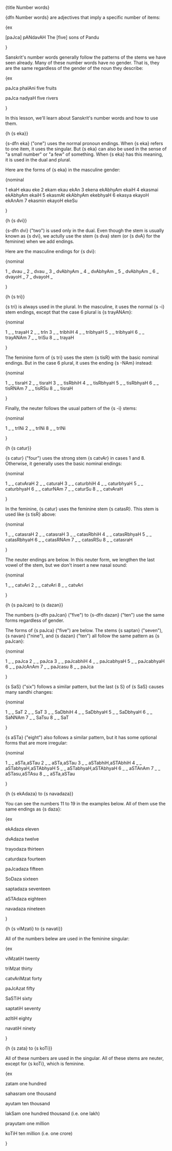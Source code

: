{title Number words}


{dfn Number words} are adjectives that imply a specific number of items:

{ex

[paJca] pANdavAH
The [five] sons of Pandu

}

Sanskrit's number words generally follow the patterns of the stems we have seen
already. Many of these number words have no gender. That is, they are the same
regardless of the gender of the noun they describe:

{ex

paJca phalAni
five fruits

paJca nadyaH
five rivers

}

In this lesson, we'll learn about Sanskrit's number words and how to use them.


{h {s eka}}

{s-dfn eka} ("one") uses the normal pronoun endings. When {s eka} refers to one
item, it uses the singular. But {s eka} can also be used in the sense of "a
small number" or "a few" of something. When {s eka} has this meaning, it is
used in the dual and plural.

Here are the forms of {s eka} in the masculine gender:

{nominal

1 ekaH ekau eke
2 ekam ekau ekAn
3 ekena ekAbhyAm ekaiH
4 ekasmai ekAbhyAm ekaiH
5 ekasmAt ekAbhyAm ekebhyaH
6 ekasya ekayoH ekAnAm
7 ekasmin ekayoH ekeSu

}

{h {s dvi}}

{s-dfn dvi} ("two") is used only in the dual. Even though the stem is usually
known as {s dvi}, we actully use the stem {s dva} stem (or {s dvA} for the
feminine) when we add endings.

Here are the masculine endings for {s dvi}:

{nominal

1 _ dvau _
2 _ dvau _
3 _ dvAbhyAm _
4 _ dvAbhyAm _
5 _ dvAbhyAm _
6 _ dvayoH _
7 _ dvayoH _

}


{h {s tri}}

{s tri} is always used in the plural. In the masculine, it uses the normal {s
-i} stem endings, except that the case 6 plural is {s trayANAm}:

{nominal

1 _ _ trayaH
2 _ _ trIn
3 _ _ tribhiH
4 _ _ tribhyaH
5 _ _ tribhyaH
6 _ _ trayANAm
7 _ _ triSu
8 _ _ trayaH

}

The feminine form of {s tri} uses the stem {s tisR} with the basic nominal
endings. But in the case 6 plural, it uses the ending {s -NAm} instead:

{nominal

1 _ _ tisraH
2 _ _ tisraH
3 _ _ tisRbhiH
4 _ _ tisRbhyaH
5 _ _ tisRbhyaH
6 _ _ tisRNAm
7 _ _ tisRSu
8 _ _ tisraH

}

Finally, the neuter follows the usual pattern of the {s -i} stems:

{nominal

1 _ _ trINi
2 _ _ trINi
8 _ _ trINi

}


{h {s catur}}

{s catur} ("four") uses the strong stem {s catvAr} in cases 1 and 8. Otherwise,
it generally uses the basic nominal endings: 

{nominal

1 _ _ catvAraH
2 _ _ caturaH
3 _ _ caturbhiH
4 _ _ caturbhyaH
5 _ _ caturbhyaH
6 _ _ caturNAm
7 _ _ caturSu
8 _ _ catvAraH

}

In the feminine, {s catur} uses the feminine stem {s catasR}. This stem is used
like {s tisR} above:

{nominal

1 _ _ catasraH
2 _ _ catasraH
3 _ _ catasRbhiH
4 _ _ catasRbhyaH
5 _ _ catasRbhyaH
6 _ _ catasRNAm
7 _ _ catasRSu
8 _ _ catasraH

}

The neuter endings are below. In this neuter form, we lengthen the last vowel
of the stem, but we don't insert a new nasal sound:

{nominal

1 _ _ catvAri
2 _ _ catvAri
8 _ _ catvAri

}


{h {s paJcan} to {s dazan}}

The numbers {s-dfn paJcan} ("five") to {s-dfn dazan} ("ten") use the same forms
regardless of gender.

The forms of {s paJca} ("five") are below. The stems {s saptan} ("seven"), {s
navan} ("nine"), and {s dazan} ("ten") all follow the same pattern as {s
paJcan}:

{nominal

1 _ _ paJca
2 _ _ paJca
3 _ _ paJcabhiH
4 _ _ paJcabhyaH
5 _ _ paJcabhyaH
6 _ _ paJcAnAm
7 _ _ paJcasu
8 _ _ paJca

}

{s SaS} ("six") follows a similar pattern, but the last {s S} of {s SaS} causes
many sandhi changes:

{nominal

1 _ _ SaT
2 _ _ SaT
3 _ _ SaDbhiH
4 _ _ SaDbhyaH
5 _ _ SaDbhyaH
6 _ _ SaNNAm
7 _ _ SaTsu
8 _ _ SaT

}

{s aSTa} ("eight") also follows a similar pattern, but it has some optional
forms that are more irregular:

{nominal

1 _ _ aSTa,aSTau
2 _ _ aSTa,aSTau
3 _ _ aSTabhiH,aSTAbhiH
4 _ _ aSTabhyaH,aSTAbhyaH
5 _ _ aSTabhyaH,aSTAbhyaH
6 _ _ aSTAnAm
7 _ _ aSTasu,aSTAsu
8 _ _ aSTa,aSTau

}


{h {s ekAdaza} to {s navadaza}}

You can see the numbers 11 to 19 in the examples below. All of them use the
same endings as {s daza}:

{ex

ekAdaza
eleven

dvAdaza
twelve

trayodaza
thirteen

caturdaza
fourteen

paJcadaza
fifteen

SoDaza
sixteen

saptadaza
seventeen

aSTAdaza
eighteen

navadaza
nineteen

}

{h {s viMzati} to {s navati}}

All of the numbers belew are used in the feminine singular:

{ex

viMzatiH
twenty

triMzat
thirty

catvAriMzat
forty

paJcAzat
fifty

SaSTiH
sixty

saptatiH
seventy

azItiH
eighty

navatiH
ninety

}


{h {s zata} to {s koTi}}

All of these numbers are used in the singular. All of these stems are neuter,
except for {s koTi}, which is feminine.

{ex

zatam
one hundred

sahasram
one thousand

ayutam
ten thousand

lakSam
one hundred thousand (i.e. one lakh)

prayutam
one million

koTiH
ten million (i.e. one crore)

}
